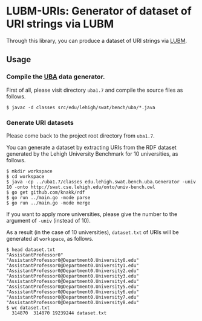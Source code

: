 # LUBM-URIs: Generator of dataset of URI strings via LUBM

Through this library, you can produce a dataset of URI strings via [LUBM](http://swat.cse.lehigh.edu/projects/lubm/).

## Usage

### Compile the [UBA](http://swat.cse.lehigh.edu/projects/lubm/) data generator.

First of all, please visit directory `uba1.7` and compile the source files as follows.

```
$ javac -d classes src/edu/lehigh/swat/bench/uba/*.java
```

### Generate URI datasets

Please come back to the project root directory from `uba1.7`.

You can generate a dataset by extracting URIs from the RDF dataset generated by the Lehigh University Benchmark for 10 universities, as follows.

```
$ mkdir workspace
$ cd workspace
$ java -cp ../uba1.7/classes edu.lehigh.swat.bench.uba.Generator -univ 10 -onto http://swat.cse.lehigh.edu/onto/univ-bench.owl
$ go get github.com/knakk/rdf
$ go run ../main.go -mode parse
$ go run ../main.go -mode merge
```

If you want to apply more universities, please give the number to the argument of `-univ` (instead of 10). 

As a result (in the case of 10 universities), `dataset.txt` of URIs will be generated at `workspace`, as follows.

```
$ head dataset.txt 
"AssistantProfessor0"
"AssistantProfessor0@Department0.University0.edu"
"AssistantProfessor0@Department0.University1.edu"
"AssistantProfessor0@Department0.University2.edu"
"AssistantProfessor0@Department0.University3.edu"
"AssistantProfessor0@Department0.University4.edu"
"AssistantProfessor0@Department0.University5.edu"
"AssistantProfessor0@Department0.University6.edu"
"AssistantProfessor0@Department0.University7.edu"
"AssistantProfessor0@Department0.University8.edu"
$ wc dataset.txt 
  314870  314870 19239244 dataset.txt
```